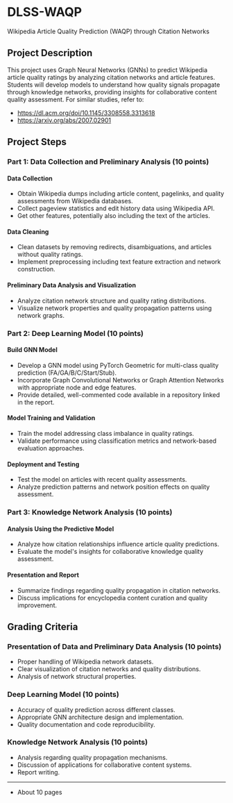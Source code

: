 # DLSS-WAQP
Wikipedia Article Quality Prediction (WAQP) through Citation Networks

## Project Description

This project uses Graph Neural Networks (GNNs) to predict Wikipedia article quality ratings by analyzing citation networks and article features. Students will develop models to understand how quality signals propagate through knowledge networks, providing insights for collaborative content quality assessment. For similar studies, refer to:
- https://dl.acm.org/doi/10.1145/3308558.3313618
- https://arxiv.org/abs/2007.02901

## Project Steps

### Part 1: Data Collection and Preliminary Analysis (10 points)

#### Data Collection
- Obtain Wikipedia dumps including article content, pagelinks, and quality assessments from Wikipedia databases.
- Collect pageview statistics and edit history data using Wikipedia API.
- Get other features, potentially also including the text of the articles.

#### Data Cleaning
- Clean datasets by removing redirects, disambiguations, and articles without quality ratings.
- Implement preprocessing including text feature extraction and network construction.

#### Preliminary Data Analysis and Visualization
- Analyze citation network structure and quality rating distributions.
- Visualize network properties and quality propagation patterns using network graphs.

### Part 2: Deep Learning Model (10 points)

#### Build GNN Model
- Develop a GNN model using PyTorch Geometric for multi-class quality prediction (FA/GA/B/C/Start/Stub).
- Incorporate Graph Convolutional Networks or Graph Attention Networks with appropriate node and edge features.
- Provide detailed, well-commented code available in a repository linked in the report.

#### Model Training and Validation
- Train the model addressing class imbalance in quality ratings.
- Validate performance using classification metrics and network-based evaluation approaches.

#### Deployment and Testing
- Test the model on articles with recent quality assessments.
- Analyze prediction patterns and network position effects on quality assessment.

### Part 3: Knowledge Network Analysis (10 points)

#### Analysis Using the Predictive Model
- Analyze how citation relationships influence article quality predictions.
- Evaluate the model's insights for collaborative knowledge quality assessment.

#### Presentation and Report
- Summarize findings regarding quality propagation in citation networks.
- Discuss implications for encyclopedia content curation and quality improvement.

## Grading Criteria

### Presentation of Data and Preliminary Data Analysis (10 points)
- Proper handling of Wikipedia network datasets.
- Clear visualization of citation networks and quality distributions.
- Analysis of network structural properties.

### Deep Learning Model (10 points)
- Accuracy of quality prediction across different classes.
- Appropriate GNN architecture design and implementation.
- Quality documentation and code reproducibility.

### Knowledge Network Analysis (10 points)
- Analysis regarding quality propagation mechanisms.
- Discussion of applications for collaborative content systems.
- Report writing.

***

- About 10 pages 